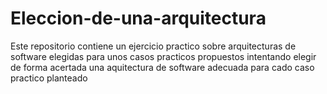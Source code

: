 # Eleccion-de-una-arquitectura
Este repositorio contiene un ejercicio practico sobre arquitecturas de software elegidas para unos casos practicos propuestos intentando elegir de forma acertada una aquitectura de software adecuada para cado caso practico planteado
